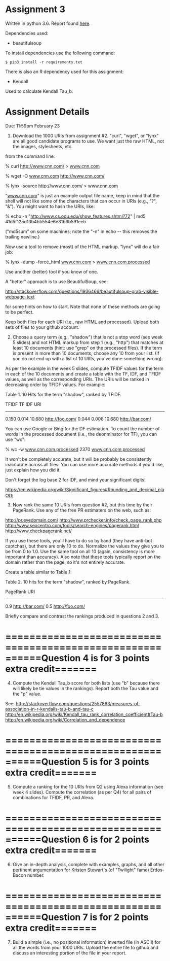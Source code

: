 # Assignment 3

Written in python 3.6. Report found [here](./docs/assignment3.pdf).

Dependencies used:

- beautifulsoup

To install dependencies use the following command:

```shell
$ pip3 install -r requirements.txt
```

There is also an R dependency used for this assignment:

- Kendall

Used to calculate Kendall Tau_b.

# Assignment Details

Due: 11:59pm February 23

1.  Download the 1000 URIs from assignment #2.  "curl", "wget", or
"lynx" are all good candidate programs to use.  We want just the
raw HTML, not the images, stylesheets, etc.

from the command line:

% curl http://www.cnn.com/ > www.cnn.com

% wget -O www.cnn.com http://www.cnn.com/

% lynx -source http://www.cnn.com/ > www.cnn.com

"www.cnn.com" is just an example output file name, keep in mind
that the shell will not like some of the characters that can occur
in URIs (e.g., "?", "&").  You might want to hash the URIs, like:

% echo -n "http://www.cs.odu.edu/show_features.shtml?72" | md5
41d5f125d13b4bb554e6e31b6b591eeb

("md5sum" on some machines; note the "-n" in echo -- this removes
the trailing newline.) 

Now use a tool to remove (most) of the HTML markup.  "lynx" will
do a fair job:

% lynx -dump -force_html www.cnn.com > www.cnn.com.processed

Use another (better) tool if you know of one.  

A "better" approach is to use BeautifulSoup, see:

http://stackoverflow.com/questions/1936466/beautifulsoup-grab-visible-webpage-text

for some hints on how to start.  Note that none of these methods 
are going to be perfect.

Keep both files for each URI (i.e., raw HTML and processed). 
Upload both sets of files to your github account.

2.  Choose a query term (e.g., "shadow") that is not a stop word
(see week 5 slides) and not HTML markup from step 1 (e.g., "http")
that matches at least 10 documents (hint: use "grep" on the processed
files).  If the term is present in more than 10 documents, choose
any 10 from your list.  (If you do not end up with a list of 10
URIs, you've done something wrong).

As per the example in the week 5 slides, compute TFIDF values for
the term in each of the 10 documents and create a table with the
TF, IDF, and TFIDF values, as well as the corresponding URIs.  The
URIs will be ranked in decreasing order by TFIDF values.  For
example:

Table 1. 10 Hits for the term "shadow", ranked by TFIDF.

TFIDF	TF	IDF	URI
-----	--	---	---
0.150	0.014	10.680	http://foo.com/
0.044	0.008	10.680	http://bar.com/


You can use Google or Bing for the DF estimation.  To count the
number of words in the processed document (i.e., the deonminator
for TF), you can use "wc":

% wc -w www.cnn.com.processed
    2370 www.cnn.com.processed

It won't be completely accurate, but it will be probably be
consistently inaccurate across all files.  You can use more 
accurate methods if you'd like, just explain how you did it.  

Don't forget the log base 2 for IDF, and mind your significant
digits!

https://en.wikipedia.org/wiki/Significant_figures#Rounding_and_decimal_places

3.  Now rank the same 10 URIs from question #2, but this time 
by their PageRank.  Use any of the free PR estimaters on the web,
such as:

http://pr.eyedomain.com/
http://www.prchecker.info/check_page_rank.php
http://www.seocentro.com/tools/search-engines/pagerank.html
http://www.checkpagerank.net/

If you use these tools, you'll have to do so by hand (they have
anti-bot captchas), but there are only 10 to do.  Normalize the
values they give you to be from 0 to 1.0.  Use the same tool on all
10 (again, consistency is more important than accuracy).  Also
note that these tools typically report on the domain rather than
the page, so it's not entirely accurate.  

Create a table similar to Table 1:

Table 2.  10 hits for the term "shadow", ranked by PageRank.

PageRank	URI
--------	---
0.9		http://bar.com/
0.5		http://foo.com/

Briefly compare and contrast the rankings produced in questions 2
and 3.


====================================================
======Question 4 is for 3 points extra credit=======
====================================================

4.  Compute the Kendall Tau_b score for both lists (use "b" because
there will likely be tie values in the rankings).  Report both the
Tau value and the "p" value.

See: 
http://stackoverflow.com/questions/2557863/measures-of-association-in-r-kendalls-tau-b-and-tau-c
http://en.wikipedia.org/wiki/Kendall_tau_rank_correlation_coefficient#Tau-b
http://en.wikipedia.org/wiki/Correlation_and_dependence

====================================================
======Question 5 is for 3 points extra credit=======
====================================================

5.  Compute a ranking for the 10 URIs from Q2 using Alexa information
(see week 4 slides).  Compute the correlation (as per Q4) for all
pairs of combinations for TFIDF, PR, and Alexa.

====================================================
======Question 6 is for 2 points extra credit=======
====================================================

6.  Give an in-depth analysis, complete with examples, 
graphs, and all other pertinent argumentation for 
Kristen Stewart's (of "Twilight" fame) Erdos-Bacon number.

====================================================
======Question 7 is for 2 points extra credit=======
====================================================

7.  Build a simple (i.e., no positional information) inverted file
(in ASCII) for all the words from your 1000 URIs.  Upload the entire
file to github and discuss an interesting portion of the file in
your report.